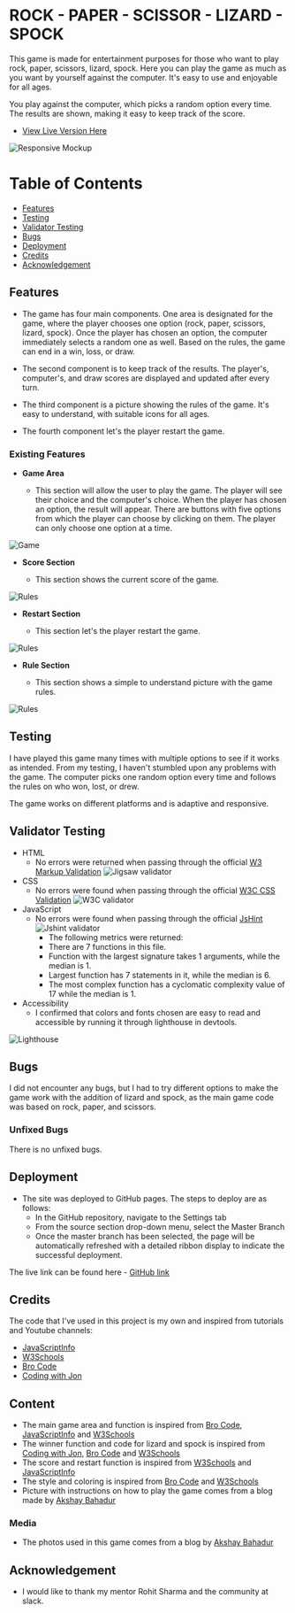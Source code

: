 # ROCK - PAPER - SCISSOR - LIZARD - SPOCK

This game is made for entertainment purposes for those who want to play rock, paper, scissors, lizard, spock. Here you can play the game as much as you want by yourself against the computer. It's easy to use and enjoyable for all ages.

You play against the computer, which picks a random option every time. The results are shown, making it easy to keep track of the score.

- [View Live Version Here](https://rebazp.github.io/P2RPSLSGame/)

![Responsive Mockup](assets/images/2ndresponsive.jpg)

# Table of Contents
* [Features](#features)
* [Testing](#testing)
* [Validator Testing](#validator-testing)
* [Bugs](#bugs)
* [Deployment](#deployment)
* [Credits](#credits)
* [Acknowledgement](#acknowledgement)

## Features

- The game has four main components. One area is designated for the game, where the player chooses one option (rock, paper, scissors, lizard, spock). Once the player has chosen an option, the computer immediately selects a random one as well. Based on the rules, the game can end in a win, loss, or draw.

- The second component is to keep track of the results. The player's, computer's, and draw scores are displayed and updated after every turn.

- The third component is a picture showing the rules of the game. It's easy to understand, with suitable icons for all ages.

- The fourth component let's the player restart the game.

### Existing Features

- __Game Area__

  - This section will allow the user to play the game. The player will see their choice and the computer's choice. When the player has chosen an option, the result will appear. There are buttons with five options from which the player can choose by clicking on them. The player can only choose one option at a time.

![Game](assets/images/2ndgame.jpg)

- __Score Section__

  - This section shows the current score of the game.

![Rules](assets/images/2ndscore.jpg)

- __Restart Section__

  - This section let's the player restart the game.

![Rules](assets/images/2ndrestart.jpg)

- __Rule Section__

  - This section shows a simple to understand picture with the game rules.

![Rules](assets/images/2ndrules.jpg)

## Testing

I have played this game many times with multiple options to see if it works as intended. From my testing, I haven't stumbled upon any problems with the game. The computer picks one random option every time and follows the rules on who won, lost, or drew.

The game works on different platforms and is adaptive and responsive.

## Validator Testing

- HTML
  - No errors were returned when passing through the official [W3 Markup Validation](https://validator.w3.org/) ![Jigsaw validator](assets/images/2ndw3.jpg)
- CSS
  - No errors were found when passing through the official [W3C CSS Validation](https://jigsaw.w3.org/css-validator/) ![W3C validator](assets/images/2ndw3c.jpg)
- JavaScript
  - No errors were found when passing through the official [JsHint](https://jshint.com/) ![Jshint validator](assets/images/2ndjshint.jpg)
    - The following metrics were returned:
    - There are 7 functions in this file.
    - Function with the largest signature takes 1 arguments, while the median is 1.
    - Largest function has 7 statements in it, while the median is 6.
    - The most complex function has a cyclomatic complexity value of 17 while the median is 1.
- Accessibility
  - I confirmed that colors and fonts chosen are easy to read and accessible by running it through lighthouse in devtools.

![Lighthouse](assets/images/2ndlighthouse.jpg)

## Bugs

I did not encounter any bugs, but I had to try different options to make the game work with the addition of lizard and spock, as the main game code was based on rock, paper, and scissors.

### Unfixed Bugs

There is no unfixed bugs.

## Deployment

- The site was deployed to GitHub pages. The steps to deploy are as follows:
  - In the GitHub repository, navigate to the Settings tab
  - From the source section drop-down menu, select the Master Branch
  - Once the master branch has been selected, the page will be automatically refreshed with a detailed ribbon display to indicate the successful deployment.

The live link can be found here - [GitHub link](https://rebazp.github.io/P2RPSLSGame/)

## Credits

The code that I've used in this project is my own and inspired from tutorials and Youtube channels:

- [JavaScriptInfo](https://javascript.info)
- [W3Schools](https://www.w3schools.com)
- [Bro Code](https://www.youtube.com/watch?v=n1_vHArDBRA&ab_channel=BroCode)
- [Coding with Jon](https://www.youtube.com/watch?v=Nb1YRElHVLc&t=3s&ab_channel=CodingwithJohn)

## Content

- The main game area and function is inspired from [Bro Code](https://www.youtube.com/watch?v=n1_vHArDBRA&ab_channel=BroCode), [JavaScriptInfo](https://javascript.info) and [W3Schools](https://www.w3schools.com)
- The winner function and code for lizard and spock is inspired from [Coding with Jon](https://www.youtube.com/watch?v=Nb1YRElHVLc&t=3s&ab_channel=CodingwithJohn),  [Bro Code](https://www.youtube.com/watch?v=n1_vHArDBRA&ab_channel=BroCode) and [W3Schools](https://www.w3schools.com)
- The score and restart function is inspired from [W3Schools](https://www.w3schools.com) and [JavaScriptInfo](https://javascript.info)
- The style and coloring is inspired from [Bro Code](https://www.youtube.com/watch?v=n1_vHArDBRA&ab_channel=BroCode) and [W3Schools](https://www.w3schools.com)
- Picture with instructions on how to play the game comes from a blog made by [Akshay Bahadur](https://akshaybahadur.medium.com/rock-paper-scissors-lizard-spock-%EF%B8%8F-514f0a2b8c1a)

### Media

- The photos used in this game comes from a blog by [Akshay Bahadur](https://akshaybahadur.medium.com/rock-paper-scissors-lizard-spock-%EF%B8%8F-514f0a2b8c1a)

## Acknowledgement

- I would like to thank my mentor Rohit Sharma and the community at slack.